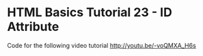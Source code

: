 HTML Basics Tutorial 23 - ID Attribute
======================================

Code for the following video tutorial http://youtu.be/-voQMXA_H6s
